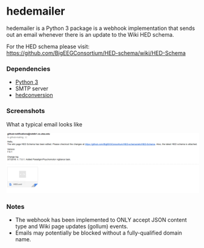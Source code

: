 # hedemailer

hedemailer is a Python 3 package is a webhook implementation that sends out an email whenever there is an update to the Wiki HED schema. 

For the HED schema please visit: <https://github.com/BigEEGConsortium/HED-schema/wiki/HED-Schema>

### Dependencies

* [Python 3](https://www.python.org/downloads/)
* SMTP server
* [hedconversion](../hedconversion)

### Screenshots
What a typical email looks like 

![Email example](hedemailer-email.png)

### Notes
* The webhook has been implemented to ONLY accept JSON content type and Wiki page updates (gollum) events. 
* Emails may potentially be blocked without a fully-qualified domain name.  
